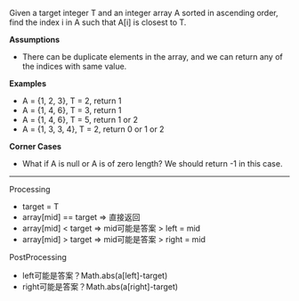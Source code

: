 Given a target integer T and an integer array A sorted in ascending order, find the index i in A such that A[i] is closest to T.

**Assumptions**
- There can be duplicate elements in the array, and we can return any of the indices with same value.

**Examples**
- A = {1, 2, 3}, T = 2, return 1
- A = {1, 4, 6}, T = 3, return 1
- A = {1, 4, 6}, T = 5, return 1 or 2
- A = {1, 3, 3, 4}, T = 2, return 0 or 1 or 2

**Corner Cases**
- What if A is null or A is of zero length? We should return -1 in this case.
***
Processing
- target = T
- array[mid] == target => 直接返回
- array[mid] < target => mid可能是答案 > left = mid
- array[mid] > target => mid可能是答案 > right = mid

PostProcessing
- left可能是答案？Math.abs(a[left]-target)
- right可能是答案？Math.abs(a[right]-target)